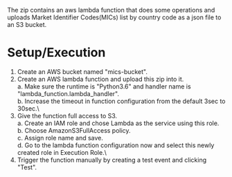 The zip contains an aws lambda function that does some operations and uploads Market Identifier Codes(MICs) list by country code as a json file to an S3 bucket.

# Setup/Execution
1. Create an AWS bucket named "mics-bucket".
2. Create an AWS lambda function and upload this zip into it.\
  a. Make sure the runtime is "Python3.6" and handler name is "lambda_function.lambda_handler".\
  b. Increase the timeout in function configuration from the default 3sec to 30sec.\
3. Give the function full access to S3.\
  a. Create an IAM role and chose Lambda as the service using this role.\
  b. Choose AmazonS3FullAccess policy.\
  c. Assign role name and save.\
  d. Go to the lambda function configuration now and select this newly created role in Execution Role.\
4. Trigger the function manually by creating a test event and clicking "Test".

